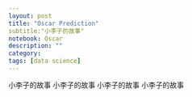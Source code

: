 ```yaml
---
layout: post
title: "Oscar Prediction"
subtitle:"小李子的故事"
notebook: Oscar
description: ""
category: 
tags: [data science]
---
```


小李子的故事 小李子的故事 小李子的故事 小李子的故事
